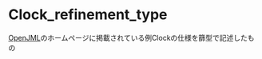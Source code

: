 # Clock_refinement_type

[OpenJML](https://www.openjml.org/examples/)のホームページに掲載されている例Clockの仕様を篩型で記述したもの